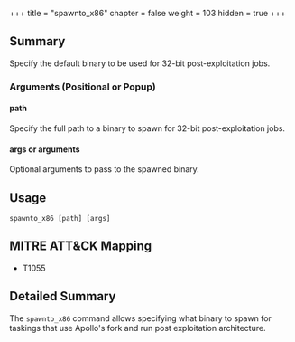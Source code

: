 +++
title = "spawnto_x86"
chapter = false
weight = 103
hidden = true
+++

## Summary
Specify the default binary to be used for 32-bit post-exploitation jobs.

### Arguments (Positional or Popup)
#### path
Specify the full path to a binary to spawn for 32-bit post-exploitation jobs.

#### args or arguments
Optional arguments to pass to the spawned binary.

## Usage
```
spawnto_x86 [path] [args]
```

## MITRE ATT&CK Mapping

- T1055

## Detailed Summary
The `spawnto_x86` command allows specifying what binary to spawn for taskings that use Apollo's fork and run post exploitation architecture.

